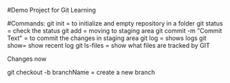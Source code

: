 #Demo Project for Git Learning


#Commands: 
git init = to initialize and empty repository in a folder
git status = check the status
git add <file name> = moving to staging area
git commit -m "Commit Text" = to commit the changes in staging area
git log = shows logs
git show= show recent log
git ls-files = show what files are tracked by GIT


Changes now

git checkout -b branchName = create a new branch